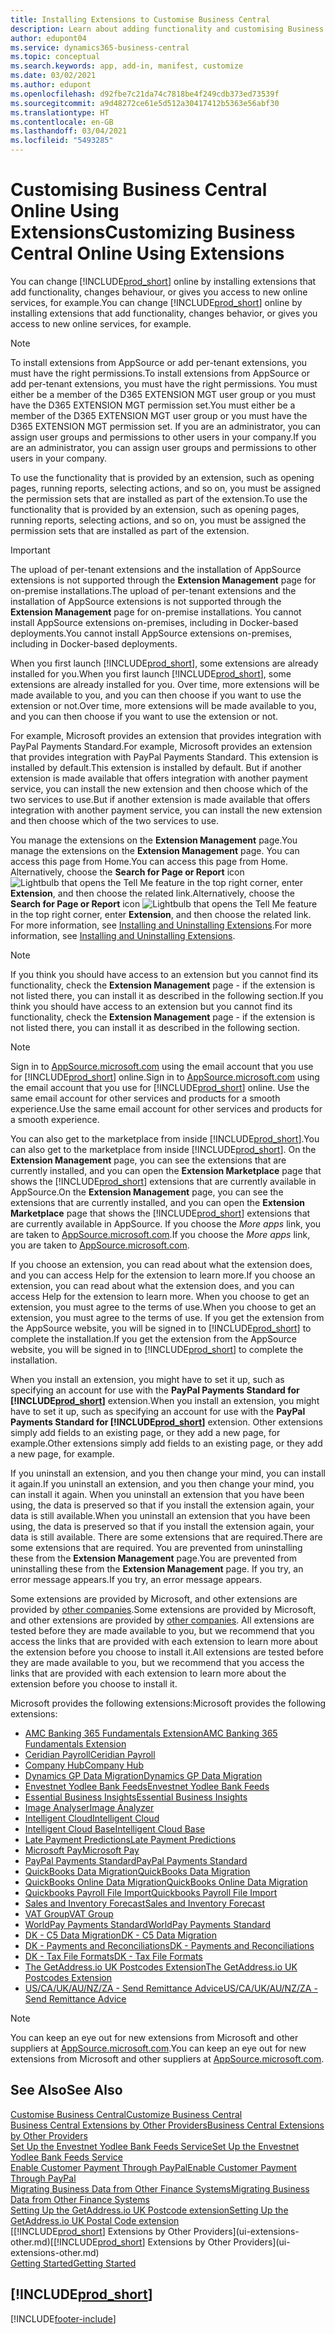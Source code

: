 ```yaml
---
title: Installing Extensions to Customise Business Central
description: Learn about adding functionality and customising Business Central by installing extensions.
author: edupont04
ms.service: dynamics365-business-central
ms.topic: conceptual
ms.search.keywords: app, add-in, manifest, customize
ms.date: 03/02/2021
ms.author: edupont
ms.openlocfilehash: d92fbe7c21da74c7818be4f249cdb373ed73539f
ms.sourcegitcommit: a9d48272ce61e5d512a30417412b5363e56abf30
ms.translationtype: HT
ms.contentlocale: en-GB
ms.lasthandoff: 03/04/2021
ms.locfileid: "5493285"
---
```

# <a name="customizing-business-central-online-using-extensions"></a><span data-ttu-id="0580b-103">Customising Business Central Online Using Extensions</span><span class="sxs-lookup"><span data-stu-id="0580b-103">Customizing Business Central Online Using Extensions</span></span>

<span data-ttu-id="0580b-104">You can change [!INCLUDE[prod_short](includes/prod_short.md)] online by installing extensions that add functionality, changes behaviour, or gives you access to new online services, for example.</span><span class="sxs-lookup"><span data-stu-id="0580b-104">You can change [!INCLUDE[prod_short](includes/prod_short.md)] online by installing extensions that add functionality, changes behavior, or gives you access to new online services, for example.</span></span>

> [!NOTE]
> <span data-ttu-id="0580b-105">To install extensions from AppSource or add per-tenant extensions, you must have the right permissions.</span><span class="sxs-lookup"><span data-stu-id="0580b-105">To install extensions from AppSource or add per-tenant extensions, you must have the right permissions.</span></span> <span data-ttu-id="0580b-106">You must either be a member of the D365 EXTENSION MGT user group or you must have the D365 EXTENSION MGT permission set.</span><span class="sxs-lookup"><span data-stu-id="0580b-106">You must either be a member of the D365 EXTENSION MGT user group or you must have the D365 EXTENSION MGT permission set.</span></span> <span data-ttu-id="0580b-107">If you are an administrator, you can assign user groups and permissions to other users in your company.</span><span class="sxs-lookup"><span data-stu-id="0580b-107">If you are an administrator, you can assign user groups and permissions to other users in your company.</span></span>

<span data-ttu-id="0580b-108">To use the functionality that is provided by an extension, such as opening pages, running reports, selecting actions, and so on, you must be assigned the permission sets that are installed as part of the extension.</span><span class="sxs-lookup"><span data-stu-id="0580b-108">To use the functionality that is provided by an extension, such as opening pages, running reports, selecting actions, and so on, you must be assigned the permission sets that are installed as part of the extension.</span></span>

> [!IMPORTANT]  
> <span data-ttu-id="0580b-109">The upload of per-tenant extensions and the installation of AppSource extensions is not supported through the **Extension Management** page for on-premise installations.</span><span class="sxs-lookup"><span data-stu-id="0580b-109">The upload of per-tenant extensions and the installation of AppSource extensions is not supported through the **Extension Management** page for on-premise installations.</span></span> <span data-ttu-id="0580b-110">You cannot install AppSource extensions on-premises, including in Docker-based deployments.</span><span class="sxs-lookup"><span data-stu-id="0580b-110">You cannot install AppSource extensions on-premises, including in Docker-based deployments.</span></span>

<span data-ttu-id="0580b-111">When you first launch [!INCLUDE[prod_short](includes/prod_short.md)], some extensions are already installed for you.</span><span class="sxs-lookup"><span data-stu-id="0580b-111">When you first launch [!INCLUDE[prod_short](includes/prod_short.md)], some extensions are already installed for you.</span></span> <span data-ttu-id="0580b-112">Over time, more extensions will be made available to you, and you can then choose if you want to use the extension or not.</span><span class="sxs-lookup"><span data-stu-id="0580b-112">Over time, more extensions will be made available to you, and you can then choose if you want to use the extension or not.</span></span>

<span data-ttu-id="0580b-113">For example, Microsoft provides an extension that provides integration with PayPal Payments Standard.</span><span class="sxs-lookup"><span data-stu-id="0580b-113">For example, Microsoft provides an extension that provides integration with PayPal Payments Standard.</span></span> <span data-ttu-id="0580b-114">This extension is installed by default.</span><span class="sxs-lookup"><span data-stu-id="0580b-114">This extension is installed by default.</span></span>
<span data-ttu-id="0580b-115">But if another extension is made available that offers integration with another payment service, you can install the new extension and then choose which of the two services to use.</span><span class="sxs-lookup"><span data-stu-id="0580b-115">But if another extension is made available that offers integration with another payment service, you can install the new extension and then choose which of the two services to use.</span></span>  

<span data-ttu-id="0580b-116">You manage the extensions on the **Extension Management** page.</span><span class="sxs-lookup"><span data-stu-id="0580b-116">You manage the extensions on the **Extension Management** page.</span></span> <span data-ttu-id="0580b-117">You can access this page from Home.</span><span class="sxs-lookup"><span data-stu-id="0580b-117">You can access this page from Home.</span></span> <span data-ttu-id="0580b-118">Alternatively, choose the **Search for Page or Report** icon ![Lightbulb that opens the Tell Me feature](media/ui-search/search_small.png "Tell me what you want to do") in the top right corner, enter **Extension**, and then choose the related link.</span><span class="sxs-lookup"><span data-stu-id="0580b-118">Alternatively, choose the **Search for Page or Report** icon ![Lightbulb that opens the Tell Me feature](media/ui-search/search_small.png "Tell me what you want to do") in the top right corner, enter **Extension**, and then choose the related link.</span></span> <span data-ttu-id="0580b-119">For more information, see [Installing and Uninstalling Extensions](ui-extensions-install-uninstall.md).</span><span class="sxs-lookup"><span data-stu-id="0580b-119">For more information, see [Installing and Uninstalling Extensions](ui-extensions-install-uninstall.md).</span></span>

> [!NOTE]  
> <span data-ttu-id="0580b-120">If you think you should have access to an extension but you cannot find its functionality, check the **Extension Management** page - if the extension is not listed there, you can install it as described in the following section.</span><span class="sxs-lookup"><span data-stu-id="0580b-120">If you think you should have access to an extension but you cannot find its functionality, check the **Extension Management** page - if the extension is not listed there, you can install it as described in the following section.</span></span>  

> [!NOTE]  
> <span data-ttu-id="0580b-121">Sign in to [AppSource.microsoft.com](https://appsource.microsoft.com/) using the email account that you use for [!INCLUDE[prod_short](includes/prod_short.md)] online.</span><span class="sxs-lookup"><span data-stu-id="0580b-121">Sign in to [AppSource.microsoft.com](https://appsource.microsoft.com/) using the email account that you use for [!INCLUDE[prod_short](includes/prod_short.md)] online.</span></span> <span data-ttu-id="0580b-122">Use the same email account for other services and products for a smooth experience.</span><span class="sxs-lookup"><span data-stu-id="0580b-122">Use the same email account for other services and products for a smooth experience.</span></span>  

<span data-ttu-id="0580b-123">You can also get to the marketplace from inside [!INCLUDE[prod_short](includes/prod_short.md)].</span><span class="sxs-lookup"><span data-stu-id="0580b-123">You can also get to the marketplace from inside [!INCLUDE[prod_short](includes/prod_short.md)].</span></span> <span data-ttu-id="0580b-124">On the **Extension Management** page, you can see the extensions that are currently installed, and you can open the **Extension Marketplace** page that shows the [!INCLUDE[prod_short](includes/prod_short.md)] extensions that are currently available in AppSource.</span><span class="sxs-lookup"><span data-stu-id="0580b-124">On the **Extension Management** page, you can see the extensions that are currently installed, and you can open the **Extension Marketplace** page that shows the [!INCLUDE[prod_short](includes/prod_short.md)] extensions that are currently available in AppSource.</span></span> <span data-ttu-id="0580b-125">If you choose the *More apps* link, you are taken to [AppSource.microsoft.com](https://appsource.microsoft.com/marketplace/apps?product=dynamics-365%3Bdynamics-365-business-central&page=1).</span><span class="sxs-lookup"><span data-stu-id="0580b-125">If you choose the *More apps* link, you are taken to [AppSource.microsoft.com](https://appsource.microsoft.com/marketplace/apps?product=dynamics-365%3Bdynamics-365-business-central&page=1).</span></span>  

<span data-ttu-id="0580b-126">If you choose an extension, you can read about what the extension does, and you can access Help for the extension to learn more.</span><span class="sxs-lookup"><span data-stu-id="0580b-126">If you choose an extension, you can read about what the extension does, and you can access Help for the extension to learn more.</span></span> <span data-ttu-id="0580b-127">When you choose to get an extension, you must agree to the terms of use.</span><span class="sxs-lookup"><span data-stu-id="0580b-127">When you choose to get an extension, you must agree to the terms of use.</span></span> <span data-ttu-id="0580b-128">If you get the extension from the AppSource website, you will be signed in to [!INCLUDE[prod_short](includes/prod_short.md)] to complete the installation.</span><span class="sxs-lookup"><span data-stu-id="0580b-128">If you get the extension from the AppSource website, you will be signed in to [!INCLUDE[prod_short](includes/prod_short.md)] to complete the installation.</span></span>  

<span data-ttu-id="0580b-129">When you install an extension, you might have to set it up, such as specifying an account for use with the **PayPal Payments Standard for [!INCLUDE[prod_short](includes/prod_short.md)]** extension.</span><span class="sxs-lookup"><span data-stu-id="0580b-129">When you install an extension, you might have to set it up, such as specifying an account for use with the **PayPal Payments Standard for [!INCLUDE[prod_short](includes/prod_short.md)]** extension.</span></span>
<span data-ttu-id="0580b-130">Other extensions simply add fields to an existing page, or they add a new page, for example.</span><span class="sxs-lookup"><span data-stu-id="0580b-130">Other extensions simply add fields to an existing page, or they add a new page, for example.</span></span>   

<span data-ttu-id="0580b-131">If you uninstall an extension, and you then change your mind, you can install it again.</span><span class="sxs-lookup"><span data-stu-id="0580b-131">If you uninstall an extension, and you then change your mind, you can install it again.</span></span> <span data-ttu-id="0580b-132">When you uninstall an extension that you have been using, the data is preserved so that if you install the extension again, your data is still available.</span><span class="sxs-lookup"><span data-stu-id="0580b-132">When you uninstall an extension that you have been using, the data is preserved so that if you install the extension again, your data is still available.</span></span> <span data-ttu-id="0580b-133">There are some extensions that are required.</span><span class="sxs-lookup"><span data-stu-id="0580b-133">There are some extensions that are required.</span></span> <span data-ttu-id="0580b-134">You are prevented from uninstalling these from the **Extension Management** page.</span><span class="sxs-lookup"><span data-stu-id="0580b-134">You are prevented from uninstalling these from the **Extension Management** page.</span></span> <span data-ttu-id="0580b-135">If you try, an error message appears.</span><span class="sxs-lookup"><span data-stu-id="0580b-135">If you try, an error message appears.</span></span>  

<span data-ttu-id="0580b-136">Some extensions are provided by Microsoft, and other extensions are provided by [other companies](ui-extensions-other.md).</span><span class="sxs-lookup"><span data-stu-id="0580b-136">Some extensions are provided by Microsoft, and other extensions are provided by [other companies](ui-extensions-other.md).</span></span> <span data-ttu-id="0580b-137">All extensions are tested before they are made available to you, but we recommend that you access the links that are provided with each extension to learn more about the extension before you choose to install it.</span><span class="sxs-lookup"><span data-stu-id="0580b-137">All extensions are tested before they are made available to you, but we recommend that you access the links that are provided with each extension to learn more about the extension before you choose to install it.</span></span>  

<span data-ttu-id="0580b-138">Microsoft provides the following extensions:</span><span class="sxs-lookup"><span data-stu-id="0580b-138">Microsoft provides the following extensions:</span></span>  

* [<span data-ttu-id="0580b-139">AMC Banking 365 Fundamentals Extension</span><span class="sxs-lookup"><span data-stu-id="0580b-139">AMC Banking 365 Fundamentals Extension</span></span>](ui-extensions-amc-banking.md)
* [<span data-ttu-id="0580b-140">Ceridian Payroll</span><span class="sxs-lookup"><span data-stu-id="0580b-140">Ceridian Payroll</span></span>](ui-extensions-ceridian-payroll.md)
* [<span data-ttu-id="0580b-141">Company Hub</span><span class="sxs-lookup"><span data-stu-id="0580b-141">Company Hub</span></span>](ui-extensions-company-hub.md)  
* [<span data-ttu-id="0580b-142">Dynamics GP Data Migration</span><span class="sxs-lookup"><span data-stu-id="0580b-142">Dynamics GP Data Migration</span></span>](ui-extensions-dynamicsgp-data-migration.md)
* [<span data-ttu-id="0580b-143">Envestnet Yodlee Bank Feeds</span><span class="sxs-lookup"><span data-stu-id="0580b-143">Envestnet Yodlee Bank Feeds</span></span>](ui-extensions-yodlee-bank-feeds.md)
* [<span data-ttu-id="0580b-144">Essential Business Insights</span><span class="sxs-lookup"><span data-stu-id="0580b-144">Essential Business Insights</span></span>](ui-extensions-essential-business-insights.md)
* [<span data-ttu-id="0580b-145">Image Analyser</span><span class="sxs-lookup"><span data-stu-id="0580b-145">Image Analyzer</span></span>](ui-extensions-image-analyzer.md)
* [<span data-ttu-id="0580b-146">Intelligent Cloud</span><span class="sxs-lookup"><span data-stu-id="0580b-146">Intelligent Cloud</span></span>](ui-extensions-data-replication.md)
* [<span data-ttu-id="0580b-147">Intelligent Cloud Base</span><span class="sxs-lookup"><span data-stu-id="0580b-147">Intelligent Cloud Base</span></span>](ui-extensions-intelligent-cloud.md)  
* [<span data-ttu-id="0580b-148">Late Payment Predictions</span><span class="sxs-lookup"><span data-stu-id="0580b-148">Late Payment Predictions</span></span>](ui-extensions-late-payment-prediction.md)
* [<span data-ttu-id="0580b-149">Microsoft Pay</span><span class="sxs-lookup"><span data-stu-id="0580b-149">Microsoft Pay</span></span>](ui-extensions-microsoft-pay-payments.md)
* [<span data-ttu-id="0580b-150">PayPal Payments Standard</span><span class="sxs-lookup"><span data-stu-id="0580b-150">PayPal Payments Standard</span></span>](ui-extensions-paypal-payments-standard.md)
* [<span data-ttu-id="0580b-151">QuickBooks Data Migration</span><span class="sxs-lookup"><span data-stu-id="0580b-151">QuickBooks Data Migration</span></span>](ui-extensions-quickbooks-data-migration.md)
* [<span data-ttu-id="0580b-152">QuickBooks Online Data Migration</span><span class="sxs-lookup"><span data-stu-id="0580b-152">QuickBooks Online Data Migration</span></span>](ui-extensions-quickbooks-online-data-migration.md)
* [<span data-ttu-id="0580b-153">Quickbooks Payroll File Import</span><span class="sxs-lookup"><span data-stu-id="0580b-153">Quickbooks Payroll File Import</span></span>](ui-extensions-quickbooks-payroll.md)
* [<span data-ttu-id="0580b-154">Sales and Inventory Forecast</span><span class="sxs-lookup"><span data-stu-id="0580b-154">Sales and Inventory Forecast</span></span>](ui-extensions-sales-forecast.md)
* [<span data-ttu-id="0580b-155">VAT Group</span><span class="sxs-lookup"><span data-stu-id="0580b-155">VAT Group</span></span>](ui-extensions-vat-group.md)
* [<span data-ttu-id="0580b-156">WorldPay Payments Standard</span><span class="sxs-lookup"><span data-stu-id="0580b-156">WorldPay Payments Standard</span></span>](ui-extensions-worldpay-payments-standard.md)
* [<span data-ttu-id="0580b-157">DK - C5 Data Migration</span><span class="sxs-lookup"><span data-stu-id="0580b-157">DK - C5 Data Migration</span></span>](ui-extensions-c5-data-migration.md)
* [<span data-ttu-id="0580b-158">DK - Payments and Reconciliations</span><span class="sxs-lookup"><span data-stu-id="0580b-158">DK - Payments and Reconciliations</span></span>](ui-extensions-payments-reconciliation-formats-dk.md)
* [<span data-ttu-id="0580b-159">DK - Tax File Formats</span><span class="sxs-lookup"><span data-stu-id="0580b-159">DK - Tax File Formats</span></span>](ui-extensions-tax-file-formats-dk.md)
* [<span data-ttu-id="0580b-160">The GetAddress.io UK Postcodes Extension</span><span class="sxs-lookup"><span data-stu-id="0580b-160">The GetAddress.io UK Postcodes Extension</span></span>](LocalFunctionality/UnitedKingdom/ui-extensions-getaddressio.md)  
* [<span data-ttu-id="0580b-161">US/CA/UK/AU/NZ/ZA - Send Remittance Advice</span><span class="sxs-lookup"><span data-stu-id="0580b-161">US/CA/UK/AU/NZ/ZA - Send Remittance Advice</span></span>](ui-extensions-send-remittance-advice.md)

> [!NOTE]  
> <span data-ttu-id="0580b-162">You can keep an eye out for new extensions from Microsoft and other suppliers at [AppSource.microsoft.com](https://appsource.microsoft.com/marketplace/apps?product=dynamics-365%3Bdynamics-365-business-central&page=1).</span><span class="sxs-lookup"><span data-stu-id="0580b-162">You can keep an eye out for new extensions from Microsoft and other suppliers at [AppSource.microsoft.com](https://appsource.microsoft.com/marketplace/apps?product=dynamics-365%3Bdynamics-365-business-central&page=1).</span></span>

## <a name="see-also"></a><span data-ttu-id="0580b-163">See Also</span><span class="sxs-lookup"><span data-stu-id="0580b-163">See Also</span></span>

[<span data-ttu-id="0580b-164">Customise Business Central</span><span class="sxs-lookup"><span data-stu-id="0580b-164">Customize Business Central</span></span>](ui-customizing-overview.md)  
[<span data-ttu-id="0580b-165">Business Central Extensions by Other Providers</span><span class="sxs-lookup"><span data-stu-id="0580b-165">Business Central Extensions by Other Providers</span></span>](ui-extensions-other.md)  
[<span data-ttu-id="0580b-166">Set Up the Envestnet Yodlee Bank Feeds Service</span><span class="sxs-lookup"><span data-stu-id="0580b-166">Set Up the Envestnet Yodlee Bank Feeds Service</span></span>](bank-how-setup-bank-statement-service.md)  
[<span data-ttu-id="0580b-167">Enable Customer Payment Through PayPal</span><span class="sxs-lookup"><span data-stu-id="0580b-167">Enable Customer Payment Through PayPal</span></span>](sales-how-enable-payment-service-extensions.md)  
[<span data-ttu-id="0580b-168">Migrating Business Data from Other Finance Systems</span><span class="sxs-lookup"><span data-stu-id="0580b-168">Migrating Business Data from Other Finance Systems</span></span>](across-import-data-configuration-packages.md)  
[<span data-ttu-id="0580b-169">Setting Up the GetAddress.io UK Postcode extension</span><span class="sxs-lookup"><span data-stu-id="0580b-169">Setting Up the GetAddress.io UK Postal Code extension</span></span>](LocalFunctionality/UnitedKingdom/uk-setup-postal-code-service.md)  
<span data-ttu-id="0580b-170">[[!INCLUDE[prod_short](includes/prod_short.md)] Extensions by Other Providers](ui-extensions-other.md)</span><span class="sxs-lookup"><span data-stu-id="0580b-170">[[!INCLUDE[prod_short](includes/prod_short.md)] Extensions by Other Providers](ui-extensions-other.md)</span></span>  
[<span data-ttu-id="0580b-171">Getting Started</span><span class="sxs-lookup"><span data-stu-id="0580b-171">Getting Started</span></span>](product-get-started.md)  

## [!INCLUDE[prod_short](includes/free_trial_md.md)]  


[!INCLUDE[footer-include](includes/footer-banner.md)]
